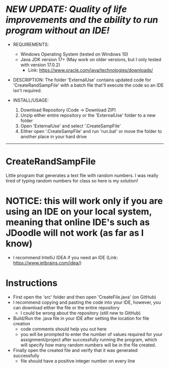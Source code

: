 # ***NEW UPDATE: Quality of life improvements and the ability to run program without an IDE!***
  - REQUIREMENTS:
    - Windows Operating System (tested on Windows 10)
    - Java JDK version 17+ (May work on older versions, but I only tested with version 17.0.2)
      - Link: https://www.oracle.com/java/technologies/downloads/ 

  - DESCRIPTION:
    The folder 'ExternalUse' contains updated code for 'CreateRandSampFile' with a batch file that'll execute the code so an IDE isn't required.

  - INSTALL/USAGE:
    1. Download Repository (Code -> Download ZIP)
    2. Unzip either entire repository or the 'ExternalUse' folder to a new folder
    3. Open 'ExternalUse' and select '.CreateSampFile'
    4. Either open '.CreateSampFile' and run 'run.bat' or move the folder to another place in your hard drive
    
---------------------------------------------------------------------------------------------------------------------------------------------------------------------------------

# CreateRandSampFile
Little program that generates a text file with random numbers. I was really tired of typing random numbers for class so here is my solution!

# NOTICE: this will work only if you are using an IDE on your local system, meaning that online IDE's such as JDoodle will not work (as far as I know)
- I recommend IntelliJ IDEA if you need an IDE (Link: https://www.jetbrains.com/idea/)

# Instructions
- First open the 'src' folder and then open 'CreateFile.java' (on GitHub)
- I recommend copying and pasting the code into your IDE, however, you can download either the file or the entire repository
  - I could be wrong about the repository (still new to GitHub)
- Build/Run the .java file in your IDE after setting the location for file creation
  - code comments should help you out here
  - you will be prompted to enter the number of values required for your assignment/project after successfully running the program, which will specify how many random numbers will be in the file created.
- Finally open the created file and verify that it was generated successfully
  - file should have a positive integer number on every line
